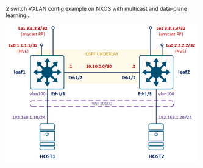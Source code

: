 2 switch VXLAN config example on NXOS with multicast and data-plane learning...

![](nxos-dp-2switch.png)
